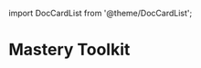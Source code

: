 import DocCardList from '@theme/DocCardList';

# Mastery Toolkit
<!--
TODO:
Topics to prepare the person to be on their own
Up until this section, the reader has been relying on Guided Learning.
This section's goal is to give autonomy to the reader.
-->

<DocCardList />
